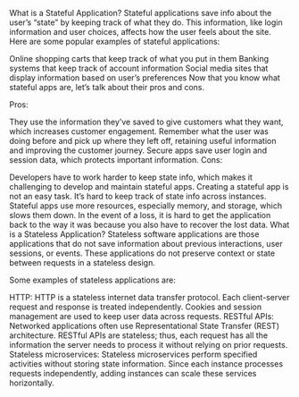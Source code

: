 What is a Stateful Application?
Stateful applications save info about the user’s “state” by keeping track of what they do. This information, like login information and user choices, affects how the user feels about the site. Here are some popular examples of stateful applications:

Online shopping carts that keep track of what you put in them
Banking systems that keep track of account information
Social media sites that display information based on user’s preferences
Now that you know what stateful apps are, let’s talk about their pros and cons.

Pros:

They use the information they’ve saved to give customers what they want, which increases customer engagement.
Remember what the user was doing before and pick up where they left off, retaining useful information and improving the customer journey.
Secure apps save user login and session data, which protects important information.
Cons:

Developers have to work harder to keep state info, which makes it challenging to develop and maintain stateful apps.
Creating a stateful app is not an easy task. It’s hard to keep track of state info across instances.
Stateful apps use more resources, especially memory, and storage, which slows them down.
In the event of a loss, it is hard to get the application back to the way it was because you also have to recover the lost data.
What is a Stateless Application?
Stateless software applications are those applications that do not save information about previous interactions, user sessions, or events. These applications do not preserve context or state between requests in a stateless design.

Some examples of stateless applications are:

HTTP: HTTP is a stateless internet data transfer protocol. Each client-server request and response is treated independently. Cookies and session management are used to keep user data across requests.
RESTful APIs: Networked applications often use Representational State Transfer (REST) architecture. RESTful APIs are stateless; thus, each request has all the information the server needs to process it without relying on prior requests.
Stateless microservices: Stateless microservices perform specified activities without storing state information. Since each instance processes requests independently, adding instances can scale these services horizontally.
